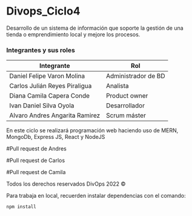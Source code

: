 # Divops_Ciclo4
Desarrollo de un sistema de información que soporte la gestión de una tienda o emprendimiento local y mejore los procesos.

### Integrantes y sus roles


| Integrante | Rol |
|------------|-----|
|Daniel Felipe Varon Molina |Administrador de BD|
|Carlos Julián Reyes Piraligua |Analista|
|Diana Camila Capera Conde |Product owner|
|Ivan Daniel Silva Oyola |Desarrollador|
|Alvaro Andres Angarita Ramirez|Scrum máster|

En este ciclo se realizará programación web haciendo uso de MERN, MongoDb, Express JS, React y NodeJS

#Pull request de Andres

#Pull request de Carlos

#Pull request de Camila

Todos los derechos reservados DivOps 2022 &copy;

Para trabaja en local, recuerden instalar dependencias con el comando:
	
	npm install

